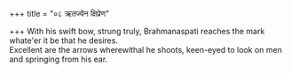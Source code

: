 +++
title = "०८ ऋतज्येन क्षिप्रेण"

+++
With his swift bow, strung truly, Brahmanaspati reaches the mark whate'er it be that he desires.  
     Excellent are the arrows wherewithal he shoots, keen-eyed to look on men and springing from his ear.